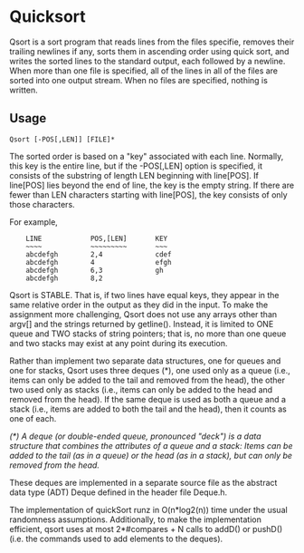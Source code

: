 # Quicksort

Qsort is a sort program that reads lines from the files specifie, removes their trailing newlines if any, sorts them in ascending order using quick sort, and writes the sorted lines to the standard output, each followed by a newline.  When more than one file is specified, all of the lines in all of the files are sorted into one output stream.  When no files are specified, nothing is written.

## Usage

`Qsort [-POS[,LEN]] [FILE]*`
 
The sorted order is based on a "key" associated with each line.  Normally, this key is the entire line, but if the -POS[,LEN] option is specified, it consists of the substring of length LEN beginning with line[POS].  If line[POS] lies beyond the end of line, the key is the empty string.  If there are fewer than LEN characters starting with line[POS], the key consists of only those characters.

For example,

        LINE            POS,[LEN]       KEY
        ~~~~            ~~~~~~~~~       ~~~
        abcdefgh        2,4             cdef
        abcdefgh        4               efgh
        abcdefgh        6,3             gh
        abcdefgh        8,2
        
Qsort is STABLE.  That is, if two lines have equal keys, they appear in the same relative order in the output as they did in the input. To make the assignment more challenging, Qsort does not use any arrays other than argv[] and the strings returned by getline().  Instead, it is limited to ONE queue and TWO stacks of string pointers; that is, no more than one queue and two stacks may exist at any point during its execution.

Rather than implement two separate data structures, one for queues and one for stacks, Qsort uses three deques (\*), one used only as a queue (i.e., items can only be added to the tail and removed from the head), the other two used only as stacks (i.e., items can only be added to the head and removed from the head). If the same deque is used as both a queue and a stack (i.e., items are added to both the tail and the head), then it counts as one of each.

  *(\*) A deque (or double-ended queue, pronounced "deck") is a data structure that combines the attributes of a queue and a stack:  Items can be added to the tail (as in a queue) or the head (as in a stack), but can only be removed from the head.*

These deques are implemented in a separate source file as the abstract data type (ADT) Deque defined in the header file Deque.h.  

The implementation of quickSort runz in O(n\*log2(n)) time under the usual randomness assumptions. Additionally, to make the implementation efficient, qsort uses at most 2*#compares + N calls to addD() or pushD() (i.e. the commands used to add elements to the deques).     

